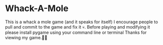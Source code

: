 # Whack-A-Mole
This is a whack a mole game (and it speaks for itself)
I encourage people to pull and commit to the game and fix it 💀.
Before playing and modifying it please install pygame using your command line or terminal
Thanks for viewing my game.🙏🏽
